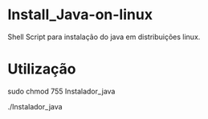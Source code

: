 # Install_Java-on-linux
Shell Script para instalação do java em distribuições linux.

# Utilização
<p>sudo chmod 755 Instalador_java</p>
<p>./Instalador_java</p>
